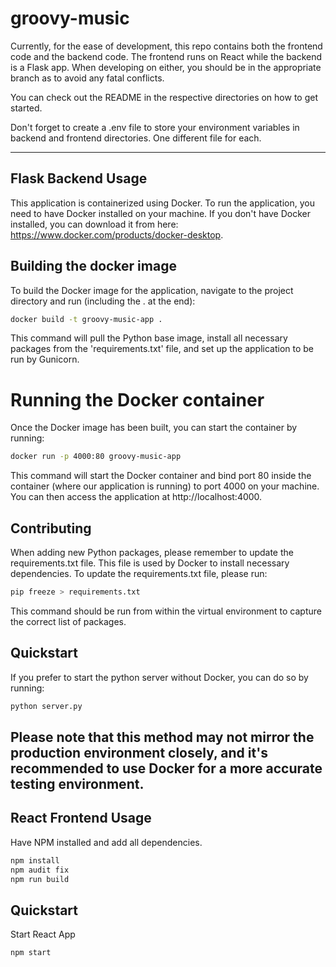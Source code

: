 # groovy-music

Currently, for the ease of development, this repo contains both the frontend code and the backend code. The frontend runs on React while the backend is a Flask app. When developing on either, you should be in the appropriate branch as to avoid any fatal conflicts.

You can check out the README in the respective directories on how to get started.

Don't forget to create a .env file to store your environment variables in backend and frontend directories. One different file for each. 

-------------------
## Flask Backend Usage

This application is containerized using Docker. To run the application, you need to have Docker installed on your machine. If you don't have Docker installed, you can download it from here: https://www.docker.com/products/docker-desktop.

## Building the docker image

To build the Docker image for the application, navigate to the project directory and run (including the . at the end):

```bash
docker build -t groovy-music-app .
```
This command will pull the Python base image, install all necessary packages from the 'requirements.txt' file, and set up the application to be run by Gunicorn.

# Running the Docker container

Once the Docker image has been built, you can start the container by running:

```bash
docker run -p 4000:80 groovy-music-app
```

This command will start the Docker container and bind port 80 inside the container (where our application is running) to port 4000 on your machine. You can then access the application at http://localhost:4000.

## Contributing

When adding new Python packages, please remember to update the requirements.txt file. This file is used by Docker to install necessary dependencies. To update the requirements.txt file, please run:

```bash
pip freeze > requirements.txt
```
This command should be run from within the virtual environment to capture the correct list of packages.

## Quickstart

If you prefer to start the python server without Docker, you can do so by running:

```bash
python server.py
```
Please note that this method may not mirror the production environment closely, and it's recommended to use Docker for a more accurate testing environment.
-------------------
## React Frontend Usage

Have NPM installed and add all dependencies.

```bash
npm install
npm audit fix
npm run build
```
## Quickstart

Start React App
```bash
npm start
```
